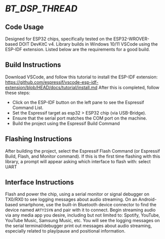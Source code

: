 # _BT_DSP_THREAD_

## Code Usage
Designed for ESP32 chips, specifically tested on the ESP32-WROVER-based DOIT DevKitC v4. Library builds in Windows 10/11 VSCode using 
the ESP-IDF extension. Listed below are the requirements for a good build.

## Build Instructions
Download VSCode, and follow this tutorial to install the ESP-IDF extension: 
https://github.com/espressif/vscode-esp-idf-extension/blob/HEAD/docs/tutorial/install.md After this is completed, follow these steps:
- Click on the ESP-IDF button on the left pane to see the Espressif Command List.
- Set the Espressif target as esp32 > ESP32 chip (via USB-Bridge).
- Ensure that the serial port matches the COM port on the machine.
- Build the project using the Espressif Build Command

## Flashing Instructions
After building the project, select the Espressif Flash Command (or Espressif Build, Flash, and Monitor command). If this is the first time
flashing with this library, a prompt will appear asking which interface to flash with: select UART

## Interface Instructions
Flash and power the chip, using a serial monitor or signal debugger on TX0/RX0 to see logging messages about audio streaming. On an Android-based smartphone, use the built-in Bluetooth device connector to find the device named `ARTYISYN` and pair with it to connect. Begin streaming audio via any media app you desire, including but not limited to: Spotify, YouTube, YouTube Music, Samsung Music, etc. You will see the logging messages on the serial terminal/debugger print out messages about audio streaming, especially related to play/pause and positional information.